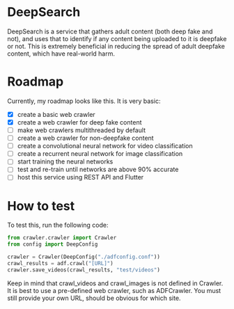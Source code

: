 # DeepSearch
DeepSearch is a service that gathers adult content (both deep fake and not), and uses that to identify if any content being uploaded to it is deepfake or not. This is extremely beneficial in reducing the spread of adult deepfake content, which have real-world harm.

# Roadmap
Currently, my roadmap looks like this. It is very basic:
- [x] create a basic web crawler
- [x] create a web crawler for deep fake content
- [ ] make web crawlers multithreaded by default
- [ ] create a web crawler for non-deepfake content
- [ ] create a convolutional neural network for video classification
- [ ] create a recurrent neural network for image classification
- [ ] start training the neural networks
- [ ] test and re-train until networks are above 90% accurate
- [ ] host this service using REST API and Flutter

# How to test
To test this, run the following code:
```python
from crawler.crawler import Crawler
from config import DeepConfig

crawler = Crawler(DeepConfig("./adfconfig.conf"))
crawl_results = adf.crawl("[URL]")
crawler.save_videos(crawl_results, "test/videos")
```

Keep in mind that crawl_videos and crawl_images is not defined in Crawler. It is best to use a pre-defined web crawler, such as ADFCrawler.
You must still provide your own URL, should be obvious for which site.